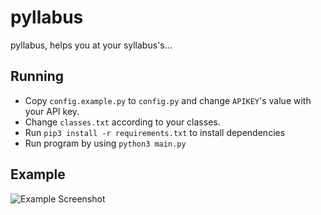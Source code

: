 # pyllabus
pyllabus, helps you at your syllabus's...

## Running
* Copy `config.example.py` to `config.py` and change `APIKEY`'s value with your API key.
* Change `classes.txt` according to your classes.
* Run `pip3 install -r requirements.txt` to install dependencies
* Run program by using `python3 main.py`

## Example
![Example Screenshot](https://user-images.githubusercontent.com/46342237/147367243-bd21facb-6303-492f-a431-4eb80464dd26.png)
